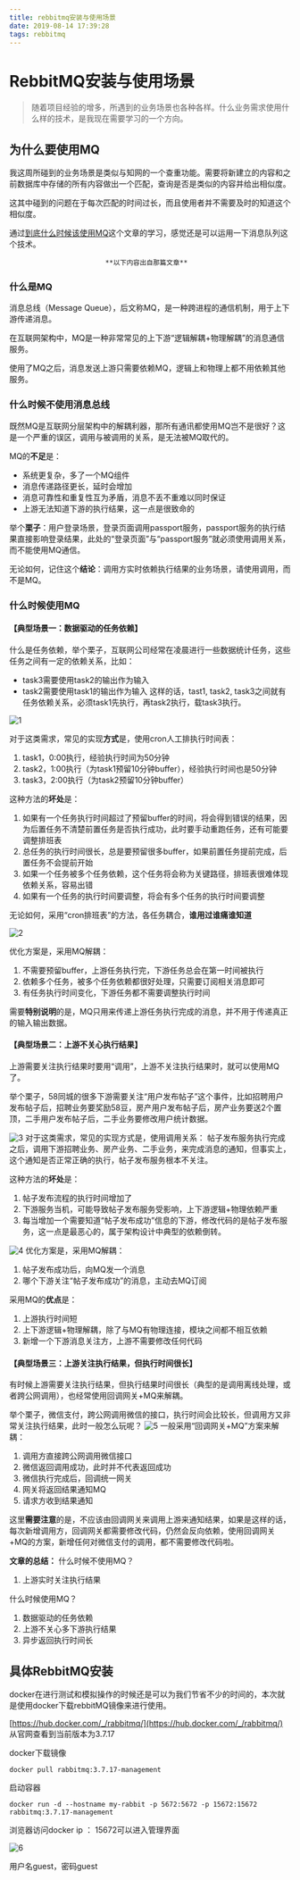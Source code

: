 ```yaml
---
title: rebbitmq安装与使用场景
date: 2019-08-14 17:39:28
tags: rebbitmq
---
```


# RebbitMQ安装与使用场景
> 随着项目经验的增多，所遇到的业务场景也各种各样。什么业务需求使用什么样的技术，是我现在需要学习的一个方向。

<!--more-->

## 为什么要使用MQ
我这周所碰到的业务场景是类似与知网的一个查重功能。需要将新建立的内容和之前数据库中存储的所有内容做出一个匹配，查询是否是类似的内容并给出相似度。

这其中碰到的问题在于每次匹配的时间过长，而且使用者并不需要及时的知道这个相似度。

通过[到底什么时候该使用MQ](https://mp.weixin.qq.com/s?__biz=MjM5ODYxMDA5OQ==&mid=2651960012&idx=1&sn=c6af5c79ecead98daa4d742e5ad20ce5&chksm=bd2d07108a5a8e0624ae6ad95001c4efe09d7ba695f2ddb672064805d771f3f84bee8123b8a6&mpshare=1&scene=1&srcid=04054h4e90lz5Qc2YKnLNuvY)这个文章的学习，感觉还是可以运用一下消息队列这个技术。

                            **以下内容出自那篇文章**
### 什么是MQ
消息总线（Message Queue），后文称MQ，是一种跨进程的通信机制，用于上下游传递消息。

在互联网架构中，MQ是一种非常常见的上下游“逻辑解耦+物理解耦”的消息通信服务。

使用了MQ之后，消息发送上游只需要依赖MQ，逻辑上和物理上都不用依赖其他服务。
### 什么时候不使用消息总线
既然MQ是互联网分层架构中的解耦利器，那所有通讯都使用MQ岂不是很好？这是一个严重的误区，调用与被调用的关系，是无法被MQ取代的。

MQ的**不足**是：
- 系统更复杂，多了一个MQ组件
- 消息传递路径更长，延时会增加
- 消息可靠性和重复性互为矛盾，消息不丢不重难以同时保证
- 上游无法知道下游的执行结果，这一点是很致命的

举个**栗子**：用户登录场景，登录页面调用passport服务，passport服务的执行结果直接影响登录结果，此处的“登录页面”与“passport服务”就必须使用调用关系，而不能使用MQ通信。

无论如何，记住这个**结论**：调用方实时依赖执行结果的业务场景，请使用调用，而不是MQ。

### 什么时候使用MQ
#### 【典型场景一：数据驱动的任务依赖】
什么是任务依赖，举个栗子，互联网公司经常在凌晨进行一些数据统计任务，这些任务之间有一定的依赖关系，比如：
- task3需要使用task2的输出作为输入
- task2需要使用task1的输出作为输入
这样的话，tast1, task2, task3之间就有任务依赖关系，必须task1先执行，再task2执行，载task3执行。

![1](b1.png)

对于这类需求，常见的实现**方式**是，使用cron人工排执行时间表：
1. task1，0:00执行，经验执行时间为50分钟
2. task2，1:00执行（为task1预留10分钟buffer），经验执行时间也是50分钟
3. task3，2:00执行（为task2预留10分钟buffer）

这种方法的**坏处**是：
1. 如果有一个任务执行时间超过了预留buffer的时间，将会得到错误的结果，因为后置任务不清楚前置任务是否执行成功，此时要手动重跑任务，还有可能要调整排班表
2. 总任务的执行时间很长，总是要预留很多buffer，如果前置任务提前完成，后置任务不会提前开始
3. 如果一个任务被多个任务依赖，这个任务将会称为关键路径，排班表很难体现依赖关系，容易出错
4. 如果有一个任务的执行时间要调整，将会有多个任务的执行时间要调整

无论如何，采用“cron排班表”的方法，各任务耦合，**谁用过谁痛谁知道**

![2](b2.png)

优化方案是，采用MQ解耦：
1. 不需要预留buffer，上游任务执行完，下游任务总会在第一时间被执行
2. 依赖多个任务，被多个任务依赖都很好处理，只需要订阅相关消息即可
3. 有任务执行时间变化，下游任务都不需要调整执行时间

需要**特别说明**的是，MQ只用来传递上游任务执行完成的消息，并不用于传递真正的输入输出数据。

#### 【典型场景二：上游不关心执行结果】
上游需要关注执行结果时要用“调用”，上游不关注执行结果时，就可以使用MQ了。

举个栗子，58同城的很多下游需要关注“用户发布帖子”这个事件，比如招聘用户发布帖子后，招聘业务要奖励58豆，房产用户发布帖子后，房产业务要送2个置顶，二手用户发布帖子后，二手业务要修改用户统计数据。

![3](b3.png)
对于这类需求，常见的实现方式是，使用调用关系：
帖子发布服务执行完成之后，调用下游招聘业务、房产业务、二手业务，来完成消息的通知，但事实上，这个通知是否正常正确的执行，帖子发布服务根本不关注。

这种方法的**坏处**是：
1. 帖子发布流程的执行时间增加了
2. 下游服务当机，可能导致帖子发布服务受影响，上下游逻辑+物理依赖严重
3. 每当增加一个需要知道“帖子发布成功”信息的下游，修改代码的是帖子发布服务，这一点是最恶心的，属于架构设计中典型的依赖倒转。

![4](b4.png)
优化方案是，采用MQ解耦：
1. 帖子发布成功后，向MQ发一个消息
2. 哪个下游关注“帖子发布成功”的消息，主动去MQ订阅

采用MQ的**优点**是：
1. 上游执行时间短
2. 上下游逻辑+物理解耦，除了与MQ有物理连接，模块之间都不相互依赖
3. 新增一个下游消息关注方，上游不需要修改任何代码

#### 【典型场景三：上游关注执行结果，但执行时间很长】
有时候上游需要关注执行结果，但执行结果时间很长（典型的是调用离线处理，或者跨公网调用），也经常使用回调网关+MQ来解耦。

举个栗子，微信支付，跨公网调用微信的接口，执行时间会比较长，但调用方又非常关注执行结果，此时一般怎么玩呢？
![5](b5.png)
一般采用“回调网关+MQ”方案来解耦：
1. 调用方直接跨公网调用微信接口
2. 微信返回调用成功，此时并不代表返回成功
3. 微信执行完成后，回调统一网关
4. 网关将返回结果通知MQ
5. 请求方收到结果通知

这里**需要注意**的是，不应该由回调网关来调用上游来通知结果，如果是这样的话，每次新增调用方，回调网关都需要修改代码，仍然会反向依赖，使用回调网关+MQ的方案，新增任何对微信支付的调用，都不需要修改代码啦。

**文章的总结：**
什么时候不使用MQ？
1. 上游实时关注执行结果

什么时候使用MQ？
1. 数据驱动的任务依赖
2. 上游不关心多下游执行结果
3. 异步返回执行时间长


## 具体RebbitMQ安装
docker在进行测试和模拟操作的时候还是可以为我们节省不少的时间的，本次就是使用docker下载rebbitMQ镜像来进行使用。

[https://hub.docker.com/_/rabbitmq/](https://hub.docker.com/_/rabbitmq/)  从官网查看到当前版本为3.7.17

docker下载镜像
```
docker pull rabbitmq:3.7.17-management
```
启动容器
```
docker run -d --hostname my-rabbit -p 5672:5672 -p 15672:15672 rabbitmq:3.7.17-management
```
浏览器访问docker ip ： 15672可以进入管理界面

![6](b6.png)

用户名guest，密码guest